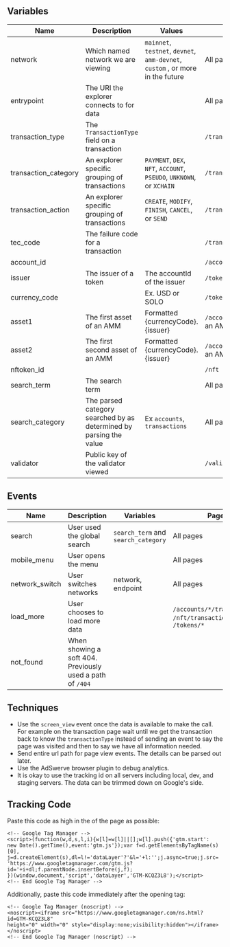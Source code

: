 ## Variables

| Name                 | Description                                                        | Values                                                                         | Page                     |
| -------------------- | ------------------------------------------------------------------ | ------------------------------------------------------------------------------ | ------------------------ |
| network              | Which named network we are viewing                                 | `mainnet`, `testnet`, `devnet`, `amm-devnet`, `custom` , or more in the future | All pages                |
| entrypoint           | The URI the explorer connects to for data                          |                                                                                | All pages                |
| transaction_type     | The `TransactionType` field on a transaction                       |                                                                                | `/transactions/*`        |
| transaction_category | An explorer specific grouping of transactions                      | `PAYMENT`, `DEX`, `NFT`, `ACCOUNT`, `PSEUDO`, `UNKNOWN`, or `XCHAIN`           | `/transactions/*`        |
| transaction_action   | An explorer specific grouping of transactions                      | `CREATE`, `MODIFY`, `FINISH`, `CANCEL`, or `SEND`                              | `/transactions/*`        |
| tec_code             | The failure code for a transaction                                 |                                                                                | `/transactions/*`        |
| account_id           |                                                                    |                                                                                | `/accounts/*`            |
| issuer               | The issuer of a token                                              | The accountId of the issuer                                                    | `/tokens/*`, `/nft`      |
| currency_code        |                                                                    | Ex. USD or SOLO                                                                | `/tokens/*`              |
| asset1               | The first asset of an AMM                                          | Formatted {currencyCode}.{issuer}                                              | `/accounts/*` for an AMM |
| asset2               | The first second asset of an AMM                                   | Formatted {currencyCode}.{issuer}                                              | `/accounts/*` for an AMM |
| nftoken_id           |                                                                    |                                                                                | `/nft`                   |
| search_term          | The search term                                                    |                                                                                | All pages                |
| search_category      | The parsed category searched by as determined by parsing the value | Ex `accounts`, `transactions`                                                  | All pages                |
| validator            | Public key of the validator viewed                                 |                                                                                | `/validator`             |

## Events

| Name           | Description                                               | Variables                           | Page                                                           |
| -------------- | --------------------------------------------------------- | ----------------------------------- | -------------------------------------------------------------- |
| search         | User used the global search                               | `search_term` and `search_category` | All pages                                                      |
| mobile_menu    | User opens the menu                                       |                                     | All pages                                                      |
| network_switch | User switches networks                                    | network, endpoint                   | All pages                                                      |
| load_more      | User chooses to load more data                            |                                     | `/accounts/*/transactions`, `/nft/transactions/*`, `/tokens/*` |
| not_found      | When showing a soft 404. Previously used a path of `/404` |                                     |                                                                |

## Techniques

- Use the `screen_view` event once the data is available to make the call. For example on the transaction page wait until we get the transaction back to know the `transactionType` instead of sending an event to say the page was visited and then to say we have all information needed.
- Send entire url path for page view events. The details can be parsed out later.
- Use the AdSwerve browser plugin to debug analytics.
- It is okay to use the tracking id on all servers including local, dev, and staging servers. The data can be trimmed down on Google's side.

## Tracking Code

Paste this code as high in the <head> of the page as possible:

```
<!-- Google Tag Manager -->
<script>(function(w,d,s,l,i){w[l]=w[l]||[];w[l].push({'gtm.start':
new Date().getTime(),event:'gtm.js'});var f=d.getElementsByTagName(s)[0],
j=d.createElement(s),dl=l!='dataLayer'?'&l='+l:'';j.async=true;j.src=
'https://www.googletagmanager.com/gtm.js?id='+i+dl;f.parentNode.insertBefore(j,f);
})(window,document,'script','dataLayer','GTM-KCQZ3L8');</script>
<!-- End Google Tag Manager -->
```

Additionally, paste this code immediately after the opening **<body>** tag:

```
<!-- Google Tag Manager (noscript) -->
<noscript><iframe src="https://www.googletagmanager.com/ns.html?id=GTM-KCQZ3L8"
height="0" width="0" style="display:none;visibility:hidden"></iframe></noscript>
<!-- End Google Tag Manager (noscript) -->
```

